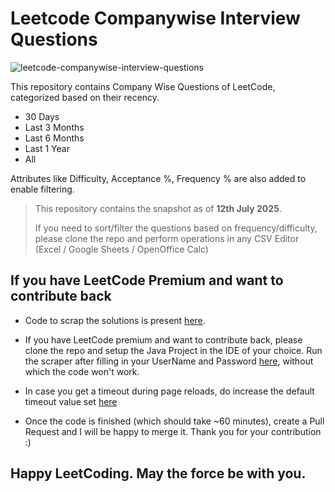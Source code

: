 # Leetcode Companywise Interview Questions

![leetcode-companywise-interview-questions](https://socialify.git.ci/snehasishroy/leetcode-companywise-interview-questions/image?description=1&font=JetBrains+Mono&forks=1&language=1&name=1&owner=1&pattern=Solid&stargazers=1&theme=Dark)

This repository contains Company Wise Questions of LeetCode, categorized based on their recency.
* 30 Days
* Last 3 Months
* Last 6 Months
* Last 1 Year
* All

Attributes like Difficulty, Acceptance %, Frequency % are also added to enable filtering.

> This repository contains the snapshot as of **12th July 2025**.
>
> If you need to sort/filter the questions based on frequency/difficulty, please clone the repo and perform operations in any CSV Editor (Excel / Google Sheets / OpenOffice Calc)

## If you have LeetCode Premium and want to contribute back
* Code to scrap the solutions is present [here](https://github.com/snehasishroy/leetcode-companywise-interview-questions/blob/master/src/main/java/Scraper.java).

* If you have LeetCode premium and want to contribute back, please clone the repo and setup the Java Project in the IDE of your choice.
Run the scraper after filling in your UserName and Password [here](https://github.com/snehasishroy/leetcode-companywise-interview-questions/blob/master/src/main/java/Scraper.java#L17), without which the code won't work.

* In case you get a timeout during page reloads, do increase the default timeout value set [here](https://github.com/snehasishroy/leetcode-companywise-interview-questions/blob/master/src/main/java/Scraper.java#L19)

* Once the code is finished (which should take ~60 minutes), create a Pull Request and I will be happy to merge it. Thank you for your contribution :) 

## Happy LeetCoding. May the force be with you.


